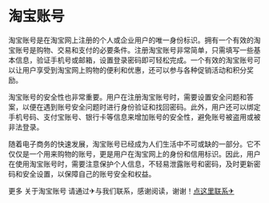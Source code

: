 # 淘宝账号

淘宝账号是在淘宝网上注册的个人或企业用户的唯一身份标识。拥有一个有效的淘宝账号是购物、交易和支付的必要条件。注册淘宝账号非常简单，只需填写一些基本信息，验证手机号或邮箱，设置登录密码即可轻松完成。一个有效的淘宝账号可以让用户享受到淘宝网上购物的便利和优惠，还可以参与各种促销活动和积分奖励。

淘宝账号的安全性也非常重要。用户在注册淘宝账号时，需要设置安全问题和答案，以便在遇到账号安全问题时进行身份验证和找回密码。此外，用户还可以绑定手机号码、支付宝账号、银行卡等信息来增加账号的安全性，避免账号被盗用或被非法登录。

随着电子商务的快速发展，淘宝账号已经成为人们生活中不可或缺的一部分。它不仅仅是一个用来购物的账号，更是用户在淘宝网上的身份和信用标识。因此，用户在使用淘宝账号时，需要注意保护个人信息，不轻易泄露账号和密码，及时更新密码和安全设置，以保障自己的账号安全和权益。

更多 关于淘宝账号 请通过✈与我们联系，感谢阅读，谢谢！[点这里联系✈](https://cc.k02.cc)